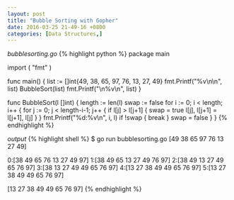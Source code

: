 ```yaml
---
layout: post
title: "Bubble Sorting with Gopher"
date: 2016-03-25 21-49-16 +0800
categories: [Data Structures,]
---
```

*bubblesorting.go*
{% highlight python %}
package main

import (
	"fmt"
)

func main() {
	list := []int{49, 38, 65, 97, 76, 13, 27, 49}
	fmt.Printf("%v\n\n", list)
	BubbleSort(list)
	fmt.Printf("\n%v\n", list)
}

func BubbleSort(l []int) {
	length := len(l)
	swap := false
	for i := 0; i < length; i++ {
		for j := 0; j < length-i-1; j++ {
			if l[j] > l[j+1] {
				swap = true
				l[j], l[j+1] = l[j+1], l[j]
			}
		}
		fmt.Printf("%d:%v\n", i, l)
		if !swap {
			break
		}
		swap = false
	}
}
{% endhighlight %}

*output*
{% highlight shell %}
$ go run bubblesorting.go 
[49 38 65 97 76 13 27 49]

0:[38 49 65 76 13 27 49 97]
1:[38 49 65 13 27 49 76 97]
2:[38 49 13 27 49 65 76 97]
3:[38 13 27 49 49 65 76 97]
4:[13 27 38 49 49 65 76 97]
5:[13 27 38 49 49 65 76 97]

[13 27 38 49 49 65 76 97]
{% endhighlight %}
